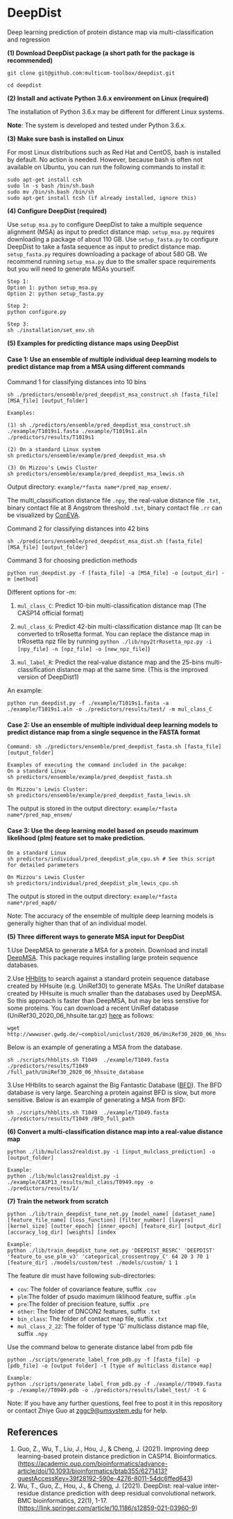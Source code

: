 # DeepDist
Deep learning prediction of protein distance map via multi-classification and regression

**(1) Download DeepDist package (a short path for the package is recommended)**

```
git clone git@github.com:multicom-toolbox/deepdist.git

cd deepdist
```

**(2) Install and activate Python 3.6.x environment on Linux (required)**

The installation of Python 3.6.x may be different for different Linux systems. 

**Note**: The system is developed and tested under Python 3.6.x. 

**(3) Make sure bash is installed on Linux**

For most Linux distributions such as Red Hat and CentOS, bash is installed by default. No action is needed. However, because bash is often 
not available on Ubuntu, you can run the following commands to install it:

```
sudo apt-get install csh
sudo ln -s bash /bin/sh.bash 
sudo mv /bin/sh.bash /bin/sh
sudo apt-get install tcsh (if already installed, ignore this)	
```

**(4) Configure DeepDist (required)**

Use `setup_msa.py` to configure DeepDist to take a multiple sequence alignment (MSA) as input to predict distance map. `setup_msa.py` requires downloading a package of about 110 GB.
Use `setup_fasta.py` to configure DeepDist to take a fasta sequence as input to predict distance map. `setup_fasta.py` requires downloading a package of about 580 GB. We recommend running `setup_msa.py` due to the smaller space requirements but you will need to generate MSAs yourself.

```
Step 1:
Option 1: python setup_msa.py
Option 2: python setup_fasta.py

Step 2:
python configure.py

Step 3: 
sh ./installation/set_env.sh
```

**(5) Examples for predicting distance maps using DeepDist**

<h4>Case 1: Use an ensemble of multiple individual deep learning models to predict distance map from a MSA using different commands</h4>

Command 1 for classifying distances into 10 bins
```
sh ./predictors/ensemble/pred_deepdist_msa_construct.sh [fasta_file] [MSA_file] [output_folder]

Examples:

(1) sh ./predictors/ensemble/pred_deepdist_msa_construct.sh ./example/T1019s1.fasta ./example/T1019s1.aln ./predictors/results/T1019s1

(2) On a standard Linux system
sh predictors/ensemble/example/pred_deepdist_msa.sh

(3) On Mizzou's Lewis Cluster
sh predictors/ensemble/example/pred_deepdist_msa_lewis.sh
```
Output directory: `example/*fasta name*/pred_map_ensem/`. 

The multi_classification distance file `.npy`, the real-value distance file `.txt`, binary contact file at 8 Angstrom threshold `.txt`, binary contact file `.rr` can be visualized by [ConEVA](https://github.com/multicom-toolbox/ConEVA). 

Command 2 for classifying distances into 42 bins
```
sh ./predictors/ensemble/pred_deepdist_msa_dist.sh [fasta_file] [MSA_file] [output_folder]
```
Command 3 for choosing prediction methods
```
python run_deepdist.py -f [fasta_file] -a [MSA_file] -o [output_dir] -m [method]
```
Different options for -m:

1. `mul_class_C`: Predict 10-bin multi-classification distance map (The CASP14 official format)

2. `mul_class_G`: Predict 42-bin multi-classification distance map (It can be converted to trRosetta format. You can replace the distance map in trRosetta npz file by running `python ./lib/npy2trRosetta_npz.py -i [npy_file] -n [npz_file] -o [new_npz_file]`)

3. `mul_label_R`: Predict the real-value distance map and the 25-bins multi-classification distance map at the same time. 
	(This is the improved version of DeepDist1)

An example:
```
python run_deepdist.py -f ./example/T1019s1.fasta -a ./example/T1019s1.aln -o ./predictors/results/test/ -m mul_class_C
```

<h4>Case 2: Use an ensemble of multiple individual deep learning models to predict distance map from a single sequence in the FASTA format</h4>

```
Command: sh ./predictors/ensemble/pred_deepdist_fasta.sh [fasta_file] [output_folder]

Examples of executing the command included in the pacakge: 
On a standard Linux
sh predictors/ensemble/example/pred_deepdist_fasta.sh

On Mizzou's Lewis Cluster:
sh predictors/ensemble/example/pred_deepdist_fasta_lewis.sh
```
The output is stored in the output directory: `example/*fasta name*/pred_map_ensem/`

<h4>Case 3: Use the deep learning model based on pseudo maximum likelihood (plm) feature set to make prediction. </h4>

```
On a standard Linux
sh predictors/individual/pred_deepdist_plm_cpu.sh # See this script for detailed parameters

On Mizzou's Lewis Cluster
sh predictors/individual/pred_deepdist_plm_lewis_cpu.sh
```
The output is stored in the output directory: `example/*fasta name*/pred_map0/`

Note: The accuracy of the ensemble of multiple deep learning models is generally higher than that of an individual model. 

**(5) Three different ways to generate MSA input for DeepDist**

1.Use DeepMSA to generate a MSA for a protein.
Download and install [DeepMSA](https://zhanglab.dcmb.med.umich.edu/DeepMSA/). This package requires installing large protein sequence databases. 

2.Use [HHblits](https://github.com/soedinglab/hh-suite) to search against a standard protein sequence database created by HHsuite (e.g. UniRef30) to generate MSAs.
The UniRef database created by HHsuite is much smaller than the databases used by DeepMSA. So this approach is faster than DeepMSA, but may be less senstive for some proteins. You can download a recent UniRef database (UniRef30_2020_06_hhsuite.tar.gz) [here](http://wwwuser.gwdg.de/~compbiol/uniclust/2020_06/) as follows:
```
wget http://wwwuser.gwdg.de/~compbiol/uniclust/2020_06/UniRef30_2020_06_hhsuite.tar.gz
```
Below is an example of generating a MSA from the database.
```
sh ./scripts/hhblits.sh T1049  ./example/T1049.fasta ./predictors/results/T1049 /full_path/UniRef30_2020_06_hhsuite_database
```
3.Use HHblits to search against the Big Fantastic Database ([BFD](https://bfd.mmseqs.com/)).
The BFD database is very large. Searching a protein against BFD is slow, but more sensitive. 
Below is an example of generating a MSA from BFD:
```
sh ./scripts/hhblits.sh T1049  ./example/T1049.fasta ./predictors/results/T1049 /BFD_full_path
```

**(6) Convert a multi-classification distance map into a real-value distance map**

```
python ./lib/mulclass2realdist.py -i [input_mulclass_prediction] -o [output_folder]

Example:
python ./lib/mulclass2realdist.py -i ./example/CASP13_results/mul_class/T0949.npy -o ./predictors/results/1/
```

**(7) Train the network from scratch**

```
python ./lib/train_deepdist_tune_net.py [model_name] [dataset_name] [feature_file_name] [loss_function] [filter_number] [layers] [kernel_size] [outter_epoch] [inner_epoch] [feature_dir] [output_dir] [accuracy_log_dir] [weights] [index

Example:
python ./lib/train_deepdist_tune_net.py 'DEEPDIST_RESRC' 'DEEPDIST' 'feature_to_use_plm_v3' 'categorical_crossentropy_C' 64 20 3 70 1 [feature_dir] ./models/custom/test ./models/custom/ 1 1
```
The feature dir must have following sub-directories:
- `cov`: The folder of covariance feature, suffix `.cov` 
- `plm`:The folder of psudo maximum liklihood feature, suffix `.plm`
- `pre`:The folder of precision feature, suffix `.pre`
- `other`: The folder of DNCON2 features, suffix `.txt`
- `bin_class`: The folder of contact map file, suffix `.txt`
- `mul_class_2_22`: The folder of type 'G' multiclass distance map file, suffix `.npy`

Use the command below to generate distance label from pdb file
```
python ./scripts/generate_label_from_pdb.py -f [fasta_file] -p [pdb_file] -o [output folder] -t [type of multiclass distance map] 

Example:
python ./scripts/generate_label_from_pdb.py -f ./example//T0949.fasta -p ./example//T0949.pdb -o ./predictors/results/label_test/ -t G
```

Note: If you have any further questions, feel free to post it in this repository or contact Zhiye Guo at zggc9@umsystem.edu for help.

<h2>References</h2>

1. Guo, Z., Wu, T., Liu, J., Hou, J., & Cheng, J. (2021). Improving deep learning-based protein distance prediction in CASP14. Bioinformatics. (https://academic.oup.com/bioinformatics/advance-article/doi/10.1093/bioinformatics/btab355/6271413?guestAccessKey=39f28192-590e-4276-8011-54dc6ffed643)
2. Wu, T., Guo, Z., Hou, J., & Cheng, J. (2021). DeepDist: real-value inter-residue distance prediction with deep residual convolutional network. BMC bioinformatics, 22(1), 1-17.(https://link.springer.com/article/10.1186/s12859-021-03960-9)
